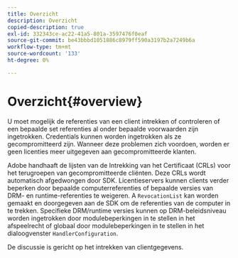 ```yaml
---
title: Overzicht
description: Overzicht
copied-description: true
exl-id: 332343ce-ac22-41a5-801a-3597476f0eaf
source-git-commit: be43bbbd1051886c8979ff590a3197b2a7249b6a
workflow-type: tm+mt
source-wordcount: '133'
ht-degree: 0%

---
```


# Overzicht{#overview}

U moet mogelijk de referenties van een client intrekken of controleren of een bepaalde set referenties al onder bepaalde voorwaarden zijn ingetrokken. Credentials kunnen worden ingetrokken als ze gecompromitteerd zijn. Wanneer deze problemen zich voordoen, worden er geen licenties meer uitgegeven aan gecompromitteerde klanten.

Adobe handhaaft de lijsten van de Intrekking van het Certificaat (CRLs) voor het terugroepen van gecompromitteerde cliënten. Deze CRLs wordt automatisch afgedwongen door SDK. Licentieservers kunnen clients verder beperken door bepaalde computerreferenties of bepaalde versies van DRM- en runtime-referenties te weigeren. A `RevocationList` kan worden gemaakt en doorgegeven aan de SDK om de referenties van de computer in te trekken. Specifieke DRM/runtime versies kunnen op DRM-beleidsniveau worden ingetrokken door modulebeperkingen in te stellen in het afspeelrecht of globaal door modulebeperkingen in te stellen in het dialoogvenster `HandlerConfiguration`.

De discussie is gericht op het intrekken van clientgegevens.
